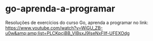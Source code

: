 # go-aprenda-a-programar
Resoluções de exercícios do curso Go, aprenda a programar no link: https://www.youtube.com/watch?v=WiGU_ZB-u0w&amp;amp;list=PLCKpcjBB_VlBsxJ9IseNxFllf-UFEXOdg
